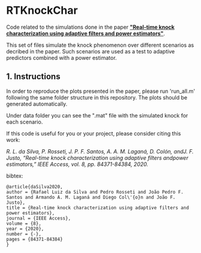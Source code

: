 # RTKnockChar

Code related to the simulations done in the paper [**"Real-time knock characterization using adaptive filters and power estimators"**](https://ieeexplore.ieee.org/document/9083981).

This set of files simulate the knock phenomenon over different scenarios as decribed in the paper. Such scenarios are used as a test to adaptive predictors combined with a power estimator.

## 1. Instructions

In order to reproduce the plots presented in the paper, please run 'run_all.m' following the same folder structure in this repository. The plots should be generated automatically.

Under data folder you can see the ".mat" file with the simulated knock for each scenario.

If this code is useful for you or your project, please consider citing this work:

*R. L. da Silva, P. Rosseti, J. P. F. Santos, A. A. M. Laganá, D. Colón, andJ.  F.  Justo,  “Real-time  knock  characterization  using  adaptive  filters  andpower estimators,” IEEE Access, vol. 8, pp. 84371-84384, 2020.*

bibtex:
```
@article{daSilva2020,
author = {Rafael Luiz da Silva and Pedro Rosseti and João Pedro F. Santos and Armando A. M. Laganá and Diego Col\'{o}n and João F. Justo},
title = {Real-time knock characterization using adaptive filters and power estimators},
journal = {IEEE Access},
volume = {8},
year = {2020},
number = {-},
pages = {84371-84384}
}
```



